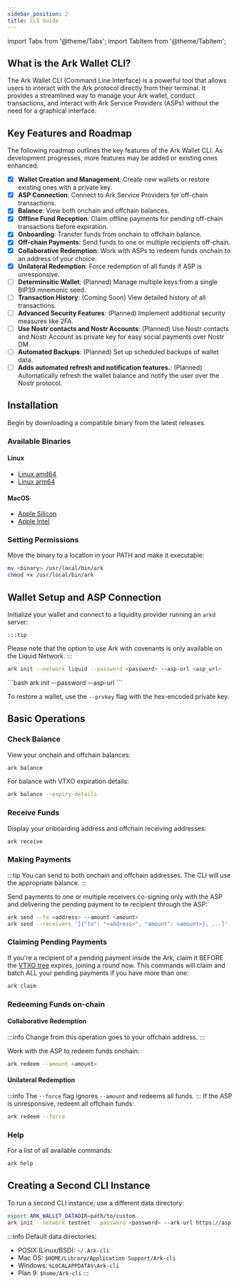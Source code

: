 ```yaml
---
sidebar_position: 2
title: CLI Guide
---
```


import Tabs from '@theme/Tabs';
import TabItem from '@theme/TabItem';

## What is the Ark Wallet CLI?

The Ark Wallet CLI (Command Line Interface) is a powerful tool that allows users to interact with the Ark protocol directly from their terminal. It provides a streamlined way to manage your Ark wallet, conduct transactions, and interact with Ark Service Providers (ASPs) without the need for a graphical interface.

## Key Features and Roadmap

The following roadmap outlines the key features of the Ark Wallet CLI. As development progresses, more features may be added or existing ones enhanced:

- [x] **Wallet Creation and Management**: Create new wallets or restore existing ones with a private key.
- [x] **ASP Connection**: Connect to Ark Service Providers for off-chain transactions.
- [x] **Balance**: View both onchain and offchain balances.
- [x] **Offline Fund Reception**: Claim offline payments for pending off-chain transactions before expiration.
- [x] **Onboarding**: Transfer funds from onchain to offchain balance.
- [x] **Off-chain Payments**: Send funds to one or multiple recipients off-chain.
- [x] **Collaborative Redemption**: Work with ASPs to redeem funds onchain to an address of your choice.
- [x] **Unilateral Redemption**: Force redemption of all funds if ASP is unresponsive.
- [ ] **Determinsitic Wallet**: (Planned) Manage multiple keys from a single BIP39 mnemonic seed.
- [ ] **Transaction History**: (Coming Soon) View detailed history of all transactions.
- [ ] **Advanced Security Features**: (Planned) Implement additional security measures like 2FA.
- [ ] **Use Nostr contacts and Nostr Accounts**: (Planned) Use Nostr contacts and Nostr Account as private key for easy social payments over Nostr DM.
- [ ] **Automated Backups**: (Planned) Set up scheduled backups of wallet data.
- [ ] **Adds automated refresh and notification features.**: (Planned) Automatically refresh the wallet balance and notify the user over the Nostr protocol.

## Installation

Begin by downloading a compatible binary from the latest releases.

### Available Binaries

#### Linux
- [Linux amd64](https://install-latest-cli.arkdev.info/latest-release/ark-linux-amd64)
- [Linux arm64](https://install-latest-cli.arkdev.info/latest-release/ark-linux-arm64)

#### MacOS
- [Apple Silicon](https://install-latest-cli.arkdev.info/latest-release/ark-darwin-arm64)
- [Apple Intel](https://install-latest-cli.arkdev.info/latest-release/ark-darwin-amd64)

### Setting Permissions

Move the binary to a location in your PATH and make it executable:

```bash
mv <binary> /usr/local/bin/ark
chmod +x /usr/local/bin/ark
```

## Wallet Setup and ASP Connection

Initialize your wallet and connect to a liquidity provider running an `arkd` server:

<Tabs>
  <TabItem value="covenant" label="Ark">

    :::tip
  Please note that the option to use Ark with covenants is only available on the Liquid Network.
  :::
  
```bash
ark init --network liquid --password <password> --asp-url <asp_url>
```
  </TabItem>
  <TabItem value="covenant-less" label="clArk" default>
```bash
ark init --password <password> --asp-url <asp_url>
```
  </TabItem>
</Tabs>

To restore a wallet, use the `--prvkey` flag with the hex-encoded private key.

## Basic Operations

### Check Balance

View your onchain and offchain balances:

```bash
ark balance
```

For balance with VTXO expiration details:

```bash
ark balance --expiry-details
```

### Receive Funds

Display your onboarding address and offchain receiving addresses:

```bash
ark receive
```

### Making Payments

:::tip
You can send to both onchain and offchain addresses. The CLI will use the appropriate balance.
:::

Send payments to one or multiple receivers co-signing only with the ASP and delivering the pending payment to te recipient through the ASP:

```bash
ark send --to <address> --amount <amount>
ark send --receivers '[{"to": "<address>", "amount": <amount>}, ...]'
```

### Claiming Pending Payments

If you're a recipient of a pending payment inside the Ark, claim it BEFORE the [VTXO tree](../learn/concepts.md#vtxo-tree) expires, joining a round now. This commands will claim and batch ALL your pending payments if you have more than one:

```bash
ark claim
```


### Redeeming Funds on-chain

#### Collaborative Redemption
:::info
Change from this operation goes to your offchain address.
:::

Work with the ASP to redeem funds onchain:
```bash
ark redeem --amount <amount>
```
#### Unilateral Redemption
:::info
The `--force` flag ignores `--amount` and redeems all funds.
:::
If the ASP is unresponsive, redeem all offchain funds:

```bash
ark redeem --force
```



### Help

For a list of all available commands:

```bash
ark help
```

## Creating a Second CLI Instance

To run a second CLI instance, use a different data directory:

```bash
export ARK_WALLET_DATADIR=path/to/custom
ark init --network testnet --password <password> --ark-url https://asp.arkdev.info
```

:::info
Default data directories:
- POSIX (Linux/BSD): `~/.Ark-cli`
- Mac OS: `$HOME/Library/Application Support/Ark-cli`
- Windows: `%LOCALAPPDATA%\Ark-cli`
- Plan 9: `$home/Ark-cli`
:::